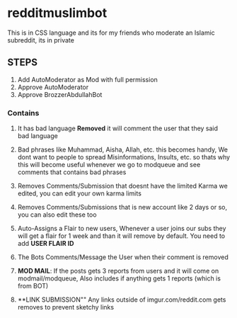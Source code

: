 # redditmuslimbot
This is in CSS language and its for my friends who moderate an Islamic subreddit, its in private

## STEPS
1. Add AutoModerator as Mod with full permission
2. Approve AutoModerator
3. Approve BrozzerAbdullahBot

### Contains
1. It has bad language **Removed** it will comment the user that they said bad language 

2. Bad phrases like Muhammad, Aisha, Allah, etc. this becomes handy, We dont want to people to spread Misinformations, Insults, etc. so thats why this will become useful whenever we go to modqueue and see comments that contains bad phrases 

3. Removes Comments/Submission that doesnt have the limited Karma we edited, you can edit your own karma limits 

4. Removes Comments/Submissions that is new account like 2 days or so, you can also edit these too

5. Auto-Assigns a Flair to new users, Whenever a user joins our subs they will get a flair for 1 week and than it will remove by default. You need to add **USER FLAIR ID**

6. The Bots Comments/Message the User when their comment is removed 

7. **MOD MAIL**: If the posts gets 3 reports from users and it will come on modmail/modqueue, Also includes if anything gets 1 reports (which is from BOT) 

8. **LINK SUBMISSION"" Any links outside of imgur.com/reddit.com gets removes to prevent sketchy links

